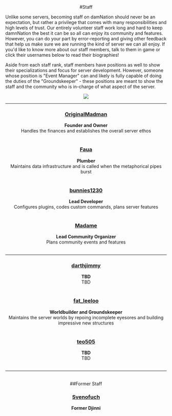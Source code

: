 ---
---

<div style="text-align: center;" markdown="1">
#Staff
</div>

Unlike some servers, becoming staff on damNation should never be an expectation, but rather a privilege that comes with many responsibilities and high levels of trust. Our entirely volunteer staff work long and hard to keep damnNation the best it can be so all can enjoy its community and features. However, you can do your part by error-reporting and giving other feedback that help us make sure we are running the kind of server we can all enjoy. If you'd like to know more about our staff members, talk to them in game or click their usernames below to read their biographies!

Aside from each staff rank, staff members have positions as well to show their specializations and focus for server development. However, someone whose position is "Event Manager" can and likely is fully capable of doing the duties of the "Groundskeeper" - these positions are meant to show the staff and the community who is in-charge of what aspect of the server. 
<br/>
<center><img src="{{site.baseurl}}/media/staff_hall.jpg"></center>

<hr>

<center><h3><a href="{{site.baseurl}}/bio/originalmadman">OriginalMadman</a></h3>
<b>Founder and Owner</b>
<center>Handles the finances and establishes the overall server ethos</center>
<br/>
<center><h3><a href="{{site.baseurl}}/bio/faua">Faua</a></h3>
<b>Plumber</b>
<center>Maintains data infrastructure and is called when the metaphorical pipes burst</center>
<br/>
<center><h3><a href="{{site.baseurl}}/bio/bunnies1230">bunnies1230</a></h3>
<b>Lead Developer</b>
<center>Configures plugins, codes custom commands, plans server features</center>
<br/>
<center><h3><a href="{{site.baseurl}}/bio/madame">Madame</a></h3>
<b>Lead Community Organizer</b>
<center>Plans community events and features</center>
<br/>
<hr>
<center><h3><a href="{{site.baseurl}}/bio/darthjimmy">darthjimmy</a></h3>
<b>TBD</b>
<center>TBD</center>
<br/>
<center><h3><a href="{{site.baseurl}}/bio/fat_leeloo">fat_leeloo</a></h3>
<b>Worldbuilder and Groundskeeper</b>
<center>Maintains the server worlds by repoing incomplete eyesores and building impressive new structures</center>
<br/>
<center><h3><a href="{{site.baseurl}}/bio/teo505">teo505</a></h3>
<b>TBD</b>
<center>TBD</center>
<br/>
<hr>
<br/>
<div style="text-align: center;" markdown="1">
##Former Staff
</div>

<center><h3><a href="{{site.baseurl}}/bio/svenofuch">Svenofuch</a></h3>
<b>Former Djinni</b>
